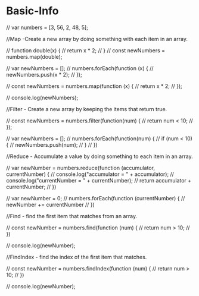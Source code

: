 # Basic-Info

// var numbers = [3, 56, 2, 48, 5];

//Map -Create a new array by doing something with each item in an array.

// function double(x) {
//   return x * 2;
// }
// const newNumbers = numbers.map(double);

// var newNumbers = [];
// numbers.forEach(function (x) {
//   newNumbers.push(x * 2);
// });

// const newNumbers = numbers.map(function (x) {
//   return x * 2;
// });

// console.log(newNumbers);

//Filter - Create a new array by keeping the items that return true.

// const newNumbers = numbers.filter(function(num) {
//   return num < 10;
// });

// var newNumbers = [];
// numbers.forEach(function(num) {
//   if (num < 10) {
//     newNumbers.push(num);
//   }
// })

//Reduce - Accumulate a value by doing something to each item in an array.

// var newNumber = numbers.reduce(function (accumulator, currentNumber) {
//   console.log("accumulator = " + accumulator);
//   console.log("currentNumber = " + currentNumber);
//     return accumulator + currentNumber;
// })

// var newNumber = 0;
// numbers.forEach(function (currentNumber) {
//   newNumber += currentNumber
// })

//Find - find the first item that matches from an array.

// const newNumber = numbers.find(function (num) {
//   return num > 10;
// })

// console.log(newNumber);

//FindIndex - find the index of the first item that matches.

// const newNumber = numbers.findIndex(function (num) {
//   return num > 10;
// })

// console.log(newNumber);
